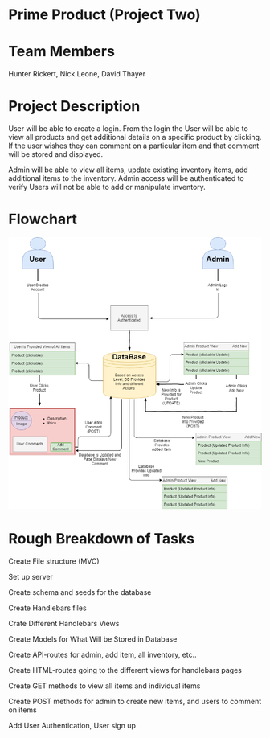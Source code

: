 # Prime Product (Project Two)

# Team Members

Hunter Rickert, Nick Leone, David Thayer

# Project Description

User will be able to create a login. From the login the User will be able to view all products and get additional details on a specific product by clicking. If the user wishes they can comment on a particular item and that comment will be stored and displayed.

Admin will be able to view all items, update existing inventory items, add additional items to the inventory. Admin access will be authenticated to verify Users will not be able to add or manipulate inventory.

# Flowchart

![FlowChart Image](./public/images/PrimePurchaseFlowChart.png)

# Rough Breakdown of Tasks 

Create File structure (MVC)

Set up server

Create schema and seeds for the database

Create Handlebars files

Crate Different Handlebars Views

Create Models for What Will be Stored in Database

Create API-routes for admin, add item, all inventory, etc..

Create HTML-routes going to the different views for handlebars pages

Create GET methods to view all items and individual items

Create POST methods for admin to create new items, and users to comment on items

Add User Authentication, User sign up

